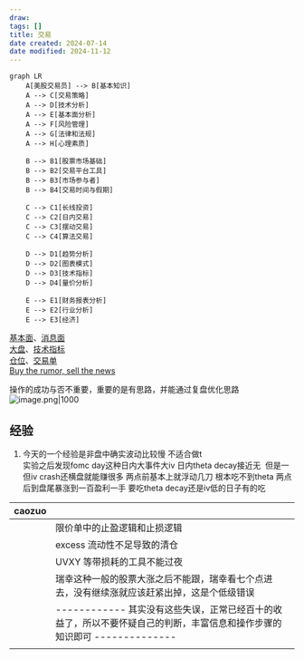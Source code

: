 ```yaml
---
draw:
tags: []
title: 交易
date created: 2024-07-14
date modified: 2024-11-12
---
```


```mermaid
graph LR
    A[美股交易员] --> B[基本知识]
    A --> C[交易策略]
    A --> D[技术分析]
    A --> E[基本面分析]
    A --> F[风险管理]
    A --> G[法律和法规]
    A --> H[心理素质]

    B --> B1[股票市场基础]
    B --> B2[交易平台工具]
    B --> B3[市场参与者]
    B --> B4[交易时间与假期]

    C --> C1[长线投资]
    C --> C2[日内交易]
    C --> C3[摆动交易]
    C --> C4[算法交易]

    D --> D1[趋势分析]
    D --> D2[图表模式]
    D --> D3[技术指标]
    D --> D4[量价分析]

    E --> E1[财务报表分析]
    E --> E2[行业分析]
    E --> E3[经济]
```

[基本面](基本面.md)、[消息面](消息面.md)  
[大盘](大盘.md)、[技术指标](技术指标.md)  
[仓位](仓位.md)、[交易单](交易单.md)  
[Buy the rumor, sell the news](Buy%20the%20rumor,%20sell%20the%20news.md)

操作的成功与否不重要，重要的是有思路，并能通过复盘优化思路  
![image.png|1000](https://imagehosting4picgo.oss-cn-beijing.aliyuncs.com/imagehosting/fix-dir%2Fpicgo%2Fpicgo-clipboard-images%2F2024%2F10%2F06%2F15-03-16-c9d6ffc5c8461c02d5ddcfe2fa1c2077-202410061503462-a90214.png)

## 经验

1. 今天的一个经验是非盘中确实波动比较慢 不适合做t  
实验之后发现fomc day这种日内大事件大iv 日内theta decay接近无  但是一但iv crash还横盘就能赚很多 两点前基本上就浮动几刀 根本吃不到theta 两点后到盘尾暴涨到一百盈利一手 要吃theta decay还是iv低的日子有的吃

| caozuo |                                                                            |
| ------ | -------------------------------------------------------------------------- |
|        | 限价单中的止盈逻辑和止损逻辑                                                             |
|        | excess 流动性不足导致的清仓                                                          |
|        | UVXY 等带损耗的工具不能过夜                                                           |
|        | 瑞幸这种一般的股票大涨之后不能跟，瑞幸看七个点进去，没有继续涨就应该赶紧出掉，这是个低级错误                         |
|        | ------------ 其实没有这些失误，正常已经百十的收益了，所以不要怀疑自己的判断，丰富信息和操作步骤的知识即可 -------------- |
|        |                                                                            |
